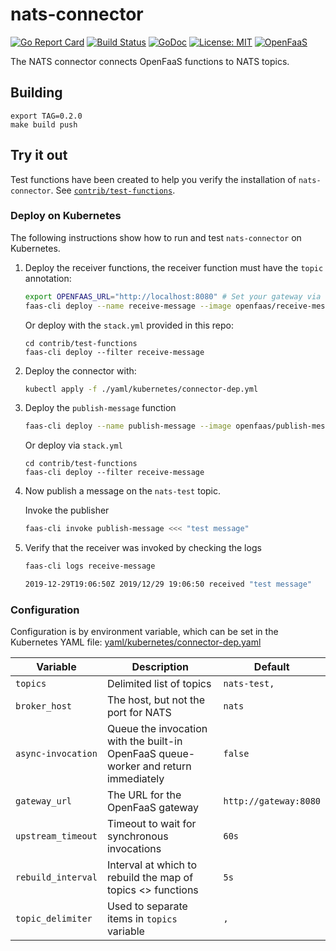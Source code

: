 # nats-connector

[![Go Report Card](https://goreportcard.com/badge/github.com/openfaas-incubator/nats-connector)](https://goreportcard.com/report/github.com/openfaas-incubator/nats-connector) [![Build
Status](https://travis-ci.com/openfaas-incubator/nats-connector.svg?branch=master)](https://travis-ci.org/openfaas-incubator/nats-connector) [![GoDoc](https://godoc.org/github.com/openfaas-incubator/nats-connector?status.svg)](https://godoc.org/github.com/openfaas-incubator/nats-connector) [![License: MIT](https://img.shields.io/badge/License-MIT-yellow.svg)](https://opensource.org/licenses/MIT)
[![OpenFaaS](https://img.shields.io/badge/openfaas-serverless-blue.svg)](https://www.openfaas.com)

The NATS connector connects OpenFaaS functions to NATS topics.

## Building

```
export TAG=0.2.0
make build push
```

## Try it out

Test functions have been created to help you verify the installation of `nats-connector`.  See [`contrib/test-functions`](./contrib/test-functions).

### Deploy on Kubernetes

The following instructions show how to run and test `nats-connector` on Kubernetes.

1. Deploy the receiver functions, the receiver function must have the `topic` annotation:

   ```bash
   export OPENFAAS_URL="http://localhost:8080" # Set your gateway via env variable or the -g flag
   faas-cli deploy --name receive-message --image openfaas/receive-message:latest --fprocess='./handler' --annotation topic="nats-test"
   ```

   Or deploy with the `stack.yml` provided in this repo:
   ```
   cd contrib/test-functions
   faas-cli deploy --filter receive-message
   ```

2. Deploy the connector with:

   ```bash
   kubectl apply -f ./yaml/kubernetes/connector-dep.yml
   ```

3. Deploy the `publish-message` function

   ```bash
   faas-cli deploy --name publish-message --image openfaas/publish-message:latest --fprocess='./handler' --env nats_url=nats://nats.openfaas:4222
   ```

   Or deploy via `stack.yml`

      ```
   cd contrib/test-functions
   faas-cli deploy --filter receive-message
   ```

4. Now publish a message on the `nats-test` topic. 

   Invoke the publisher
   ```bash
   faas-cli invoke publish-message <<< "test message"
   ```

4. Verify that the receiver was invoked by checking the logs

   ```bash
   faas-cli logs receive-message

   2019-12-29T19:06:50Z 2019/12/29 19:06:50 received "test message"
   ```

### Configuration

Configuration is by environment variable, which can be set in the Kubernetes YAML file: [yaml/kubernetes/connector-dep.yaml](./yaml/kubernetes/connector-dep.yaml)

| Variable             | Description                   |  Default                                        |
| -------------------- | ------------------------------|--------------------------------------------------|
| `topics`             | Delimited list of topics    |  `nats-test,`                                   |
| `broker_host`        | The host, but not the port for NATS | `nats` |
| `async-invocation`   | Queue the invocation with the built-in OpenFaaS queue-worker and return immediately    |  `false` |
| `gateway_url`        | The URL for the OpenFaaS gateway | `http://gateway:8080` |
| `upstream_timeout`   | Timeout to wait for synchronous invocations | `60s` |
| `rebuild_interval`   | Interval at which to rebuild the map of topics <> functions | `5s`  |
| `topic_delimiter`    | Used to separate items in `topics` variable | `,` |
